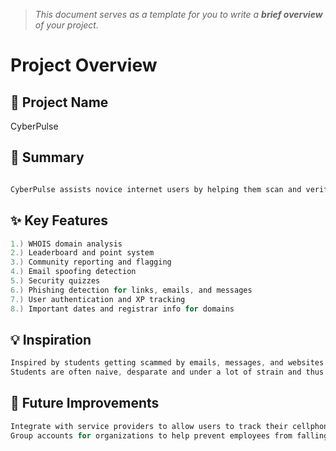 > *This document serves as a template for you to write a **brief overview** of your project.*

# Project Overview

## 🎯 Project Name
CyberPulse

## 🚀 Summary
``` c

CyberPulse assists novice internet users by helping them scan and verify internet resources they are unsure of, such as domain names, emails, messages, and links. Users earn points by improving their security knowledge through quizzes and regular app use, and also gain points for contributing to the community by reporting and flagging new threats, recognizing that cybercrime constantly evolves. The application empowers users to protect themselves and others, fostering a safer online environment through education, gamification, and community-driven threat intelligence.
```

## ✨ Key Features
``` c
1.) WHOIS domain analysis
2.) Leaderboard and point system
3.) Community reporting and flagging
4.) Email spoofing detection
5.) Security quizzes
6.) Phishing detection for links, emails, and messages
7.) User authentication and XP tracking
8.) Important dates and registrar info for domains
```

## 💡 Inspiration
``` c
Inspired by students getting scammed by emails, messages, and websites offering fake bursaries, free items, and fraudulent promises to change marks for a fee.
Students are often naive, desparate and under a lot of strain and thus fall victim to the unmerciful claws of the internet.
```

## 📌 Future Improvements
``` c
Integrate with service providers to allow users to track their cellphones using IMEI numbers (with strict authorization, only for devices registered in their name)
Group accounts for organizations to help prevent employees from falling victim to recurring threats
```
